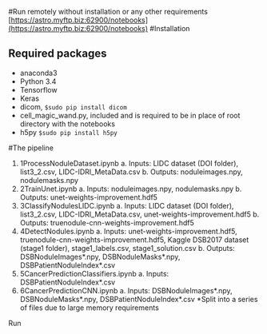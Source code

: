 #Run remotely without installation or any other requirements
[https://astro.myftp.biz:62900/notebooks](https://astro.myftp.biz:62900/notebooks)
#Installation
## Required packages
* anaconda3
* Python 3.4
* Tensorflow
* Keras
* dicom, `$sudo pip install dicom`
* cell_magic_wand.py, included and is required to be in place of root directory with the notebooks 
* h5py `$sudo pip install h5py`

#The pipeline
1.	1ProcessNoduleDataset.ipynb
a.	Inputs: LIDC dataset (DOI folder), list3_2.csv, LIDC-IDRI_MetaData.csv
b.	Outputs: noduleimages.npy, nodulemasks.npy
2.	2TrainUnet.ipynb
a.	Inputs: noduleimages.npy, nodulemasks.npy
b.	Outputs: unet-weights-improvement.hdf5
3.	3ClassifyNodulesLIDC.ipynb
a.	Inputs: LIDC dataset (DOI folder), list3_2.csv, LIDC-IDRI_MetaData.csv, unet-weights-improvement.hdf5
b.	Outputs: truenodule-cnn-weights-improvement.hdf5
4.	4DetectNodules.ipynb
a.	Inputs: unet-weights-improvement.hdf5, truenodule-cnn-weights-improvement.hdf5, Kaggle DSB2017 dataset (stage1 folder), stage1_labels.csv, stage1_solution.csv
b.	Outputs: DSBNoduleImages\*.npy, DSBNoduleMasks\*.npy, DSBPatientNoduleIndex\*.csv 
5.	5CancerPredictionClassifiers.ipynb
a.	Inputs: DSBPatientNoduleIndex*.csv
6.	6CancerPredictionCNN.ipynb
a.	Inputs: DSBNoduleImages*.npy, DSBNoduleMasks*.npy, DSBPatientNoduleIndex*.csv
\*Split into a series of files due to large memory requirements

Run 